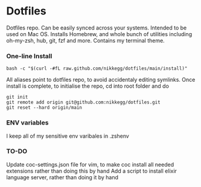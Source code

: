 # Dotfiles
Dotfiles repo. Can be easily synced across your systems. Intended to be used on Mac OS.
Installs Homebrew, and whole bunch of utilities including oh-my-zsh, hub, git, fzf and more. Contains my terminal theme.

### One-line Install
```
bash -c "$(curl -#fL raw.github.com/nikkegg/dotfiles/main/install)"
```
All aliases point to dotfiles repo, to avoid accidentaly editing symlinks. Once install is complete, to initialise the repo, cd into root folder and do 

```
git init
git remote add origin git@github.com:nikkegg/dotfiles.git
git reset --hard origin/main
```
### ENV variables

I keep all of my sensitive env varibales in .zshenv

### TO-DO

Update coc-settings.json file for vim, to make coc install all needed extensions rather than doing this by hand
Add a script to install elixir language server, rather than doing it by hand


